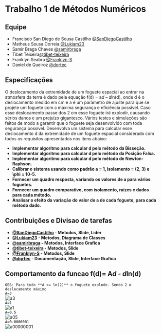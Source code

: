 # Trabalho 1 de Métodos Numéricos

## Equipe

 - Francisco San Diego de Sousa Castilho [@SanDiegoCastilho](https://github.com/SanDiegoCastilho)
 - Matheus Sousa Correia [@Lukiam23](https://github.com/Lukiam23)
 - Samir Braga Chaves [@samirbraga](https://github.com/samirbraga)
 - Tibet Teixeira[@tibet-teixeira](https://github.com/tibet-teixeira)
 - Franklyn Seabra [@Franklyn-S](https://github.com/Franklyn-S)
 - Daniel de Queiroz [@dqrtec](https://github.com/dqrtec)

## Especificações

O deslocamento da extremidade de um foguete espacial ao entrar na atmosfera da terra é dado pela equação f(d) = a*d – d*ln(d), onde d é
o deslocamento medido em cm e a é um parâmetro de ajuste para que se projete um foguete com a máxima segurança e eficiência
possível. Caso esse deslocamento passe dos 2 cm esse foguete irá explodir, causando sérios danos e um prejuízo gigantesco. Vários testes
e simulações são feitos de modo a garantir que o foguete seja desenvolvido com toda segurança possível. Desenvolva um sistema para
calcular esse deslocamento d da extremidade de um foguete espacial considerado com todos os requisitos apresentados nos itens abaixo:

- **Implementar algoritmo para calcular d pelo método da Bisseção.**
- **Implementar algoritmo para calcular d pelo método da Posição Falsa.**
- **Implementar algoritmo para calcular d pelo método de Newton-Raphson.**
- **Calibrar o sistema usando como padrão a = 1, isolamento = (2, 3) e \phi = 10-5.**
- **Fornecer um quadro resposta, variando os valores de a para vários foguetes.**
- **Fornecer um quadro comparativo, com isolamento, raízes e dados para cada método.**
- **Analisar o efeito da variação do valor de a de cada foguete, para cada método dado.**


## Contribuições e Divisao de tarefas

- **[@SanDiegoCastilho](https://github.com/SanDiegoCastilho) - Metodos, Slide, Lider**
- **[@Lukiam23](https://github.com/Lukiam23) - Metodos, Diagrama de Classes**
- **[@samirbraga](https://github.com/samirbraga) - Metodos, Interface Grafica**
- **[@tibet-teixeira](https://github.com/tibet-teixeira) - Metodos, Slide**
- **[@Franklyn-S](https://github.com/Franklyn-S) - Metodos, Slide**
- **[@dqrtec](https://github.com/dqrtec) - Documentação, Slide, Interface Grafica**



## Comportamento da funcao f(d)= A*d - d*ln(d)

```OBS: Para todo **A >= ln(2)** o foguete explode. Sendo 2 o deslocamento máximo```
<br>
```A=3```<br>
![a3](https://user-images.githubusercontent.com/20565933/47260569-76e88b80-d494-11e8-82ec-ae5ef52d01e4.png)
<br>
```A=1```<br>
![a1](https://user-images.githubusercontent.com/20565933/47260573-87990180-d494-11e8-9da1-7bc6af3e8eed.png)
<br>
```A=0.5```<br>
![a05](https://user-images.githubusercontent.com/20565933/47260580-941d5a00-d494-11e8-8fc1-f3822908a1a8.png)
<br>
```A=0.0000001```<br>
![a00000001](https://user-images.githubusercontent.com/20565933/47260586-a1d2df80-d494-11e8-9f31-ed8ac65a9f6e.png)
